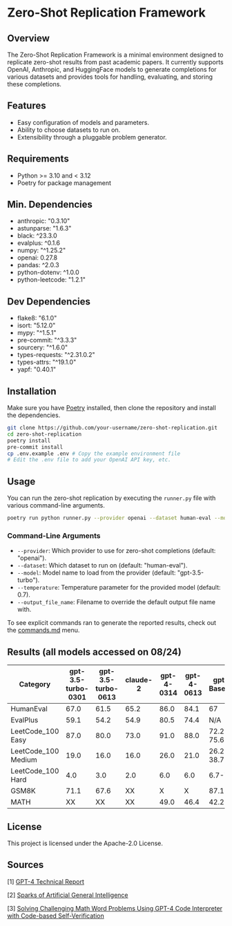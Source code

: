 # Zero-Shot Replication Framework

## Overview

The Zero-Shot Replication Framework is a minimal environment designed to replicate zero-shot results from past academic papers. It currently supports OpenAI, Anthropic, and HuggingFace models to generate completions for various datasets and provides tools for handling, evaluating, and storing these completions.

## Features

- Easy configuration of models and parameters.
- Ability to choose datasets to run on.
- Extensibility through a pluggable problem generator.

## Requirements

- Python >= 3.10 and < 3.12
- Poetry for package management

## Min. Dependencies

- anthropic: "0.3.10"
- astunparse: "1.6.3"
- black: ^23.3.0
- evalplus: ^0.1.6
- numpy: "^1.25.2"
- openai: 0.27.8
- pandas: ^2.0.3
- python-dotenv: ^1.0.0
- python-leetcode: "1.2.1"

## Dev Dependencies

- flake8: "6.1.0"
- isort: "5.12.0"
- mypy: "^1.5.1"
- pre-commit: "^3.3.3"
- sourcery: "^1.6.0"
- types-requests: "^2.31.0.2"
- types-attrs: "^19.1.0"
- yapf: "0.40.1"

## Installation

Make sure you have [Poetry](https://python-poetry.org/) installed, then clone the repository and install the dependencies.

```bash
git clone https://github.com/your-username/zero-shot-replication.git
cd zero-shot-replication
poetry install
pre-commit install
cp .env.example .env # Copy the example environment file
# Edit the .env file to add your OpenAI API key, etc.
```

## Usage

You can run the zero-shot replication by executing the `runner.py` file with various command-line arguments.

```bash
poetry run python runner.py --provider openai --dataset human-eval --model gpt-4-0613 --temperature 0.7
```

### Command-Line Arguments

- `--provider`: Which provider to use for zero-shot completions (default: "openai").
- `--dataset`: Which dataset to run on (default: "human-eval").
- `--model`: Model name to load from the provider (default: "gpt-3.5-turbo").
- `--temperature`: Temperature parameter for the provided model (default: 0.7).
- `--output_file_name`: Filename to override the default output file name with.

To see explicit commands ran to generate the reported results, check out the [commands.md](commands.md) menu.

## Results (all models accessed on 08/24)

| Category             | gpt-3.5-turbo-0301 | gpt-3.5-turbo-0613 | claude-2 | gpt-4-0314 | gpt-4-0613 | gpt-4 Baseline | Sources  |
|----------------------|--------------------|--------------------|----------|------------|------------|----------------|----------|
| HumanEval            | 67.0               | 61.5               | 65.2     | 86.0       | 84.1       | 67             | [1]      |
| EvalPlus             | 59.1               | 54.2               | 54.9     | 80.5       | 74.4       | N/A            |          |
| LeetCode_100 Easy    | 87.0               | 80.0               | 73.0     | 91.0       | 88.0       | 72.2-75.6      | [1,2]    |
| LeetCode_100 Medium  | 19.0               | 16.0               | 16.0     | 26.0       | 21.0       | 26.2-38.7      | [1,2]    |
| LeetCode_100 Hard    | 4.0                | 3.0                | 2.0      | 6.0        | 6.0        | 6.7-7          | [1,2]    |
| GSM8K                | 71.1               | 67.6               | XX       | X          | X          | 87.1           |          |
| MATH                 | XX                 | XX                 | XX       | 49.0       | 46.4       | 42.2           | [3]      |

## License

This project is licensed under the Apache-2.0 License.

## Sources

[1] [GPT-4 Technical Report](https://arxiv.org/abs/2303.08774)

[2] [Sparks of Artificial General Intelligence](https://arxiv.org/pdf/2303.12712.pdf)

[3] [Solving Challenging Math Word Problems Using GPT-4 Code Interpreter with Code-based Self-Verification](https://paperswithcode.com/paper/solving-challenging-math-word-problems-using)